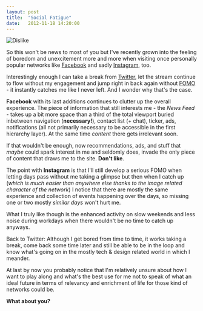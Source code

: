 ```yaml
---
layout: post
title:  "Social Fatigue"
date:   2012-11-18 14:20:00
---
```


![Dislike](http://cl.ly/UaEU/dislike.png)

So this won't be news to most of you but I've recently grown into the feeling of boredom and unexcitement more and more when visiting once personally popular networks like [Facebook](http://facebook.com) and sadly [Instagram](http://instagram.com), too.

Interestingly enough I can take a break from [Twitter](http://twitter.com), let the stream continue to flow without my engagement and jump right in back again without [FOMO](http://caterina.net/2011/03/15/fomo-and-social-media/) - it instantly catches me like I never left. And I wonder why that's the case.

**Facebook** with its last additions continues to clutter up the overall experience. The piece of information that still interests me - the *News Feed* - takes up a bit more space than a third of the total viewport buried inbetween navigation (**necessary!**), contact list (+ chat), ticker, ads, notifications (all not primarily necessary to be accessible in the first hierarchy layer). At the same time *content* there gets irrelevant soon.

If that wouldn't be enough, now recommendations, ads, and stuff that *maybe* could spark interest in me and seldomly does, invade the only piece of content that draws me to the site. **Don't like**.

The point with **Instagram** is that I'll still develop a serious FOMO when letting days pass without me taking a glimpse but then when I catch up (*which is much easier than anywhere else thanks to the image related character of the network*) I notice that there are mostly the same experience and collection of events happening over the days, so missing one or two mostly *similar days* won't hurt me.

What I truly like though is the enhanced activity on slow weekends and less noise during workdays when there wouldn't be no time to catch up anyways.

Back to Twitter: Although I get bored from time to time, it works taking a break, come back some time later and still be able to be in the loop and know what's going on in the mostly tech & design related world in which I meander.

At last by now you probably notice that I'm relatively unsure about how I want to play along and what's the best use for me not to speak of what an ideal future in terms of relevancy and enrichment of life for those kind of networks could be.

**What about you?**
